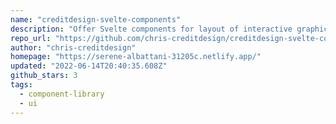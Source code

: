 ```yaml
---
name: "creditdesign-svelte-components"
description: "Offer Svelte components for layout of interactive graphics."
repo_url: "https://github.com/chris-creditdesign/creditdesign-svelte-components"
author: "chris-creditdesign"
homepage: "https://serene-albattani-31205c.netlify.app/"
updated: "2022-06-14T20:40:35.608Z"
github_stars: 3
tags: 
  - component-library
  - ui
---
```

